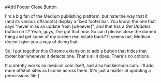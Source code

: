 #Add Footer Close Button

I'm a big fan of the Medium publishing platform, but hate the way that it (and its various offshoots) display a fixed footer bar.   You know, the one that says "never miss an update from [whoever]", and that has a *Get Updates* button on it?    Yeah, guys, I've got that now.  So can I please close the darned thing and get some of my screen real estate back?  It seems not; Medium doesn't give you a way of doing that.

So, I put together this Chrome extension to add a button that hides that footer bar whenever it detects one.  That's all it does.  There's no options.

It currently works on medium.com itself, and also hackernoon.com.  I'll add more offshot sites as I come across them.  (It's just a matter of updating a permissions file.)

